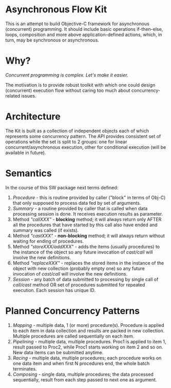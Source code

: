 # Asynchronous Flow Kit
This is an attempt to build Objective-C framework for asynchronous (concurrent) programming. 
It should include basic operations if-then-else, loops, composition and more above application-defined actions, which, in turn, may be synchronous or asynchronous.

# Why?
*Concurrent programming is complex. Let's make it easier.*

The motivation is to provide robust toolkit with which one could design (concurrent) execution flow without caring too much about concurrency-related issues.

# Architecture
The Kit is built as a collection of independent objects each of which represents some concurrency pattern.
The API provides consistent set of operations while the set is split to 2 groups: one for linear concurrent/asynchronous execution, other for conditional execution (will be available in future).

# Semantics
In the course of this SW package next terms defined:
1. *Procedure* - this is routine provided by caller ("block" in terms of Obj-C) that only supposed to process data fed by set of arguments.
2. *Summary* - a routine provided by caller that is called when data processing session is done. It receives execution results as parameter.
3. Method *"callXXX"* - **blocking** method; it will always return only AFTER all the procedures that have started by this call also have ended and summary was called (if exists).
3. Method *"castXXX"* - **non-blocking** method; it will always return without waiting for ending of procedures.
4. Method *"storeXXX/addXXX"* - adds the items (usually procedures) to the instance of the object so any future invocation of *cast/call* will involve the new definitions.
5. Method *"replaceXXX"* - replaces the stored items in the instance of the object with new collection (probably empty one) so any future invocation of *cast/call* will involve the new definitions.
6. *Session* - any batch of data submitted to processing by single call of *call/cast* method OR set of procedures submitted for repeated execution. Each session has unique ID.

# Planned Concurrency Patterns
1. *Mapping* - multiple data, 1 (or more) procedure(s). Procedure is applied to each item in data collection and results are packed in new collection. Multiple procedures are called sequentially on each item.
2. *Pipelining* - multiple data, multiple procedures. Proc1 is applied to item 1, result passed to Proc2, while Proc1 starts working on item 2 and so on. New data items can be submitted anytime.
3. *Racing* - multiple data, multiple procedures; each procedure works on one data item and when first N procedures end, the whole batch terminates.
4. *Composing* - single data, multiple procedures; the data processed sequentially, result from each step passed to next one as argument.
